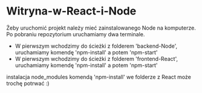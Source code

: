 # Witryna-w-React-i-Node

Żeby uruchomić projekt należy mieć zainstalowanego Node na komputerze. Po pobraniu repozytorium uruchamiamy dwa terminale.

- W pierwszym wchodzimy do ścieżki z folderem 'backend-Node', uruchamiamy komendę 'npm-install' a potem 'npm-start'
- W pierwszym wchodzimy do ścieżki z folderem 'frontend-React', uruchamiamy komendę 'npm-install' a potem 'npm-start'

instalacja node_modules komendą 'npm-install' we folderze z React może trochę potrwać :)
